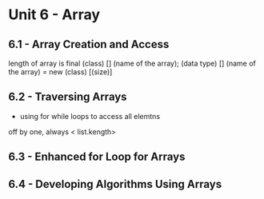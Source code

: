 # Unit 6 - Array

## 6.1 - Array Creation and Access
length of array is final
(class) [] (name of the array);
(data type) [] (name of the array) = new (class) [(size)]
## 6.2 - Traversing Arrays
- using for while loops to access all elemtns

off by one, always < list.kength>
## 6.3 - Enhanced for Loop for Arrays

## 6.4 - Developing Algorithms Using Arrays
